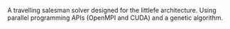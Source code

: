 A travelling salesman solver designed for the littlefe architecture. Using parallel programming APIs (OpenMPI and CUDA) and a genetic algorithm.